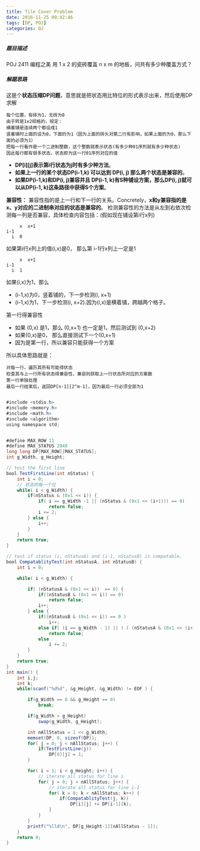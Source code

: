 ```yaml
---
title: Tile Cover Problem
date: 2016-11-25 09:42:46
tags: [DP, POJ]
categories: OJ
---
```


##### 题目描述
POJ 2411
编程之美
用 1 x 2 的瓷砖覆盖 n x m 的地板，问共有多少种覆盖方式？

##### 解题思路
这是个<b>状态压缩DP问题</b>，意思就是把状态用比特位的形式表示出来，然后使用DP求解

    每个位置，有砖为1，无砖为0
    由于转是1x2规格的，规定：
    横着铺是连续两个都设成1
    竖着铺时上面的设为0，下面的为1（因为上面的砖头对第二行有影响，如果上面的为0，那么下面的必须为1）
    把每一行看作是一个二进制整数，这个整数就表示状态(有多少种01序列就有多少种状态)
    因此每行都有很多状态，状态即为这一行01序列对应的值

- <b>DP[i][j]表示第i行状态为j时有多少种方法</b>。
- <b>如果上一行的某个状态DP(i-1,k) 可以达到 DP(i, j) 那么两个状态是兼容的</b>。
- <b>如果DP(i-1,k)和DP(i, j)兼容并且 DP(i-1, k)有S种铺设方案，那么DP(i, j)就可以从DP(i-1, k)这条路径中获得S个方案</b>。

<b>兼容性：</b>
兼容性指的是上一行和下一行的关系。Concretely，<b>x和y兼容指的是x、y对应的二进制串对应的状态是兼容的</b>。
检测兼容性的方法是从左到右依次检测每一列是否兼容，具体检查内容包括：(假如现在铺设第i行x列)

         x  x+1
    i-1
      i  0

如果第i行x列上的值(i,x)是0， 那么第 i-1行x列上一定是1

         x  x+1
    i-1
      i  1

如果(i,x)为1，那么
- (i-1,x)为0，竖着铺的，下一步检测(i, x+1)
- (i-1,x)为1，下一步检测(i, x+2).因为(i,x)是横着铺，跨越两个格子。

第一行得兼容性
- 如果 (0,x) 是1，那么 (0,x+1) 也一定是1，然后测试到 (0,x+2)
- 如果(0,x)是0， 那么直接测试下一个(0,x+1)
- 因为是第一行，所以兼容只能获得一个方案

所以具体思路就是：

    对每一行，遍历其所有可能得状态
    检查其与上一行所有状态得兼容性，兼容则获取上一行状态所对应的方案数
    第一行单独处理
    最后一行结束后，返回DP[n-1][2^m-1]，因为最后一行必须全部为1

```java

#include <stdio.h>
#include <memory.h>
#include <math.h>
#include <algorithm>
using namespace std;


#define MAX_ROW 11
#define MAX_STATUS 2048
long long DP[MAX_ROW][MAX_STATUS];
int g_Width, g_Height;

// test the first line
bool TestFirstLine(int nStatus) {
    int i = 0;
    // 状态的每一个位
    while( i < g_Width) {
        if(nStatus & (0x1 << i)) {
            if( i == g_Width -1 || (nStatus & (0x1 << (i+1))) == 0)
                return false;
            i += 2;
        } else {
            i++;
        }
    }
    return true;
}

// test if status (i, nStatusA) and (i-1, nStatusB) is compatable.
bool CompatablityTest(int nStatusA, int nStatusB) {
    int i = 0;

    while( i < g_Width) {

        if( (nStatusA & (0x1 << i))  == 0) {
            if((nStatusB & (0x1 << i)) == 0)
                return false;
            i++;
        } else {
            if((nStatusB & (0x1 << i)) == 0 )
                i++;
            else if( (i == g_Width - 1) || ! ( (nStatusA & (0x1 << (i+1))) && (nStatusB & (0x1 << (i + 1)))) )
                return false;
            else
                i += 2;
        }
    }
    return true;
}
int main() {
    int i,j;
    int k;
    while(scanf("%d%d", &g_Height, &g_Width) != EOF ) {

        if(g_Width == 0 && g_Height == 0)
            break;

        if(g_Width > g_Height)
            swap(g_Width, g_Height);

        int nAllStatus = 1 << g_Width;
        memset(DP, 0, sizeof(DP));
        for( j = 0; j < nAllStatus; j++) {
            if(TestFirstLine(j))
                DP[0][j] = 1;
        }

        for( i = 1; i < g_Height; i++) { 
            // iterate all status for line i
            for( j = 0; j < nAllStatus; j++) {
                // iterate all status for line i-1
                for( k = 0; k < nAllStatus; k++) {
                    if(CompatablityTest(j, k))
                        DP[i][j] += DP[i-1][k];
                }
            }
        }
        printf("%lld\n", DP[g_Height-1][nAllStatus - 1]);
    }
    return 0;
}
```
